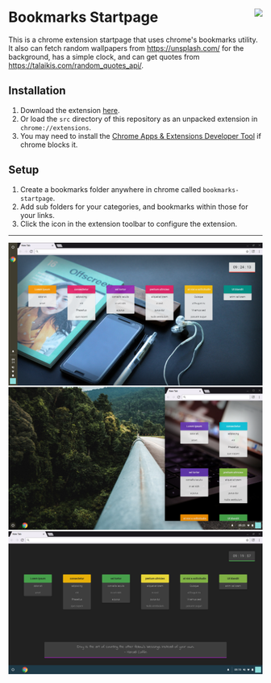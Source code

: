 # Bookmarks Startpage  <img align="right" src="https://raw.github.com/rpbritton/bookmarks-startpage/master/src/img/icon96.png">
This is a chrome extension startpage that uses chrome's bookmarks utility. It also can fetch random wallpapers from https://unsplash.com/ for the background, has a simple clock, and can get quotes from https://talaikis.com/random_quotes_api/.
## Installation
1. Download the extension [here](https://raw.github.com/rpbritton/bookmarks-startpage/master/bookmarks-startpage.crx).
2. Or load the `src` directory of this repository as an unpacked extension in `chrome://extensions`.
3. You may need to install the [Chrome Apps & Extensions Developer Tool](https://chrome.google.com/webstore/detail/chrome-apps-extensions-de/ohmmkhmmmpcnpikjeljgnaoabkaalbgc) if chrome blocks it.
## Setup
1. Create a bookmarks folder anywhere in chrome called `bookmarks-startpage`.
2. Add sub folders for your categories, and bookmarks within those for your links.
3. Click the icon in the extension toolbar to configure the extension.
___
![](examples/example1.png)
![](examples/example2.png)
![](examples/example3.png)
